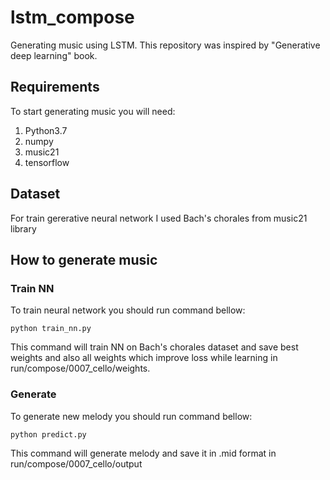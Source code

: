 # lstm_compose
Generating music using LSTM. This repository was inspired by "Generative deep learning" book.
## Requirements
To start generating music you will need:
1. Python3.7
2. numpy
3. music21
4. tensorflow
## Dataset
For train gererative neural network I used Bach's chorales from music21 library
## How to generate music
### Train NN
To train neural network you should run command bellow:
```commandline
python train_nn.py
```
This command will train NN on Bach's chorales dataset and save best weights and also all weights which improve loss while learning in run/compose/0007_cello/weights.
### Generate 
To generate new melody you should run command bellow:
```commandline
python predict.py
```
This command will generate melody and save it in .mid format in run/compose/0007_cello/output
